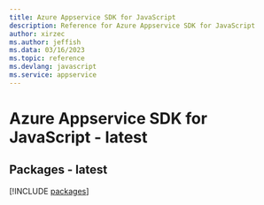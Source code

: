 ```yaml
---
title: Azure Appservice SDK for JavaScript
description: Reference for Azure Appservice SDK for JavaScript
author: xirzec
ms.author: jeffish
ms.data: 03/16/2023
ms.topic: reference
ms.devlang: javascript
ms.service: appservice
---
```

# Azure Appservice SDK for JavaScript - latest
## Packages - latest
[!INCLUDE [packages](appservice-index.md)]